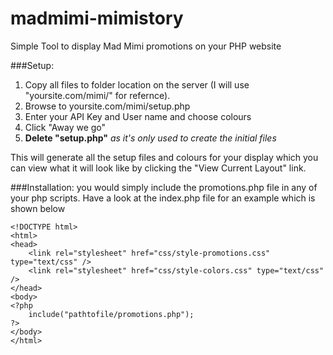 # madmimi-mimistory
Simple Tool to display Mad Mimi promotions on your PHP website

###Setup:
1. Copy all files to folder location on the server (I will use "yoursite.com/mimi/" for refernce).
2. Browse to yoursite.com/mimi/setup.php
3. Enter your API Key and User name and choose colours
4. Click "Away we go"
5. **Delete "setup.php"** *as it's only used to create the initial files*

This will generate all the setup files and colours for your display which you can view what it will look like by clicking the "View Current Layout" link.

###Installation:
you would simply include the promotions.php file in any of your php scripts. Have a look at the index.php file for an example which is shown below
```
<!DOCTYPE html>
<html>
<head>
    <link rel="stylesheet" href="css/style-promotions.css" type="text/css" />
    <link rel="stylesheet" href="css/style-colors.css" type="text/css" />
</head>
<body>
<?php
    include("pathtofile/promotions.php");
?>
</body>
</html>
```

